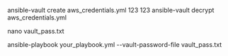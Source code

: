ansible-vault create aws_credentials.yml 123 123 ansible-vault decrypt aws_credentials.yml

nano vault_pass.txt

ansible-playbook your_playbook.yml --vault-password-file vault_pass.txt
